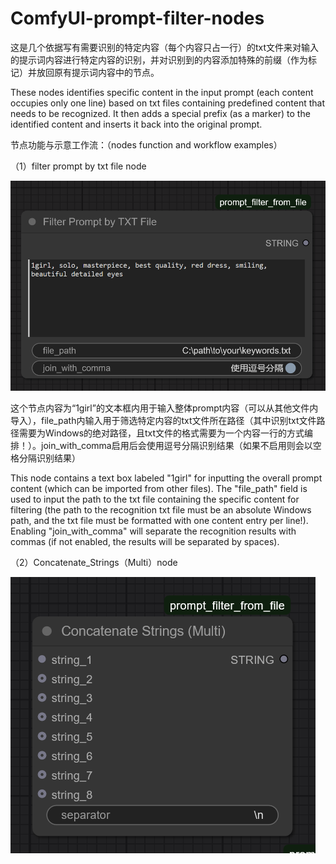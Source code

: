 # ComfyUI-prompt-filter-nodes
这是几个依据写有需要识别的特定内容（每个内容只占一行）的txt文件来对输入的提示词内容进行特定内容的识别，并对识别到的内容添加特殊的前缀（作为标记）并放回原有提示词内容中的节点。

These nodes identifies specific content in the input prompt (each content occupies only one line) based on txt files containing predefined content that needs to be recognized. It then adds a special prefix (as a marker) to the identified content and inserts it back into the original prompt.

节点功能与示意工作流：（nodes function and workflow examples）

（1）filter prompt by txt file node

![filter prompt by txt file node](picture/wechat_2025-08-26_212326_507.png)

这个节点内容为“1girl”的文本框内用于输入整体prompt内容（可以从其他文件内导入），file_path内输入用于筛选特定内容的txt文件所在路径（其中识别txt文件路径需要为Windows的绝对路径，且txt文件的格式需要为一个内容一行的方式编排！）。join_with_comma启用后会使用逗号分隔识别结果（如果不启用则会以空格分隔识别结果）

This node contains a text box labeled "1girl" for inputting the overall prompt content (which can be imported from other files). The "file_path" field is used to input the path to the txt file containing the specific content for filtering (the path to the recognition txt file must be an absolute Windows path, and the txt file must be formatted with one content entry per line!). Enabling "join_with_comma" will separate the recognition results with commas (if not enabled, the results will be separated by spaces).

（2）Concatenate_Strings（Multi）node

![Concatenate_Strings（Multi）node](picture/wechat_2025-08-26_212342_699.png)





























